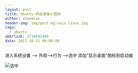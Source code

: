 ```yaml
---
layout: post
title: Ubuntu-开启桌面小图标
author: shaomiao
header-img: img/post-bg-unix-linux.jpg
tags:
  - ubuntu
abbrlink: 2718692484
date: 2017-10-21 00:00:00
---
```

进入系统设置 --> 外观-->行为  -->选中 添加"显示桌面"图标到启动器

![选中](http://upload-images.jianshu.io/upload_images/2590671-96923e8e2e10aa86.png?imageMogr2/auto-orient/strip%7CimageView2/2/w/1240)
